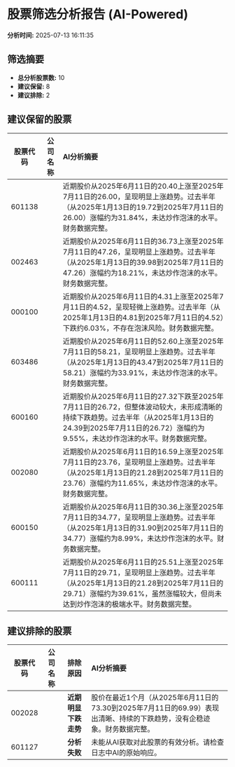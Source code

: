 # 股票筛选分析报告 (AI-Powered)

**分析时间:** 2025-07-13 16:11:35

## 筛选摘要

- **总分析股票数:** 10
- **建议保留:** 8
- **建议排除:** 2

## 建议保留的股票

| 股票代码 | 公司名称 | AI分析摘要 |
|:---:|:---:|:---|
| 601138 |  | 近期股价从2025年6月11日的20.40上涨至2025年7月11日的26.00，呈现明显上涨趋势。过去半年（从2025年1月13日的19.72到2025年7月11日的26.00）涨幅约为31.84%，未达炒作泡沫的水平。财务数据完整。 |
| 002463 |  | 近期股价从2025年6月11日的36.73上涨至2025年7月11日的47.26，呈现明显上涨趋势。过去半年（从2025年1月13日的39.98到2025年7月11日的47.26）涨幅约为18.21%，未达炒作泡沫的水平。财务数据完整。 |
| 000100 |  | 近期股价从2025年6月11日的4.31上涨至2025年7月11日的4.52，呈现轻微上涨趋势。过去半年（从2025年1月13日的4.81到2025年7月11日的4.52）下跌约6.03%，不存在泡沫风险。财务数据完整。 |
| 603486 |  | 近期股价从2025年6月11日的52.60上涨至2025年7月11日的58.21，呈现明显上涨趋势。过去半年（从2025年1月13日的43.47到2025年7月11日的58.21）涨幅约为33.91%，未达炒作泡沫的水平。财务数据完整。 |
| 600160 |  | 近期股价从2025年6月11日的27.32下跌至2025年7月11日的26.72，但整体波动较大，未形成清晰的持续下跌趋势。过去半年（从2025年1月13日的24.39到2025年7月11日的26.72）涨幅约为9.55%，未达炒作泡沫的水平。财务数据完整。 |
| 002080 |  | 近期股价从2025年6月11日的16.59上涨至2025年7月11日的23.76，呈现明显上涨趋势。过去半年（从2025年1月13日的21.28到2025年7月11日的23.76）涨幅约为11.65%，未达炒作泡沫的水平。财务数据完整。 |
| 600150 |  | 近期股价从2025年6月11日的30.36上涨至2025年7月11日的34.77，呈现明显上涨趋势。过去半年（从2025年1月13日的31.90到2025年7月11日的34.77）涨幅约为8.99%，未达炒作泡沫的水平。财务数据完整。 |
| 600111 |  | 近期股价从2025年6月11日的25.51上涨至2025年7月11日的29.71，呈现明显上涨趋势。过去半年（从2025年1月13日的21.28到2025年7月11日的29.71）涨幅约为39.61%，虽然涨幅较大，但尚未达到炒作泡沫的极端水平。财务数据完整。 |

## 建议排除的股票

| 股票代码 | 公司名称 | 排除原因 | AI分析摘要 |
|:---:|:---:|:---:|:---|
| 002028 |  | **近期明显下跌走势** | 股价在最近1个月（从2025年6月11日的73.30到2025年7月11日的69.99）表现出清晰、持续的下跌趋势，没有企稳迹象。财务数据完整。 |
| 601127 |  | **分析失败** | 未能从AI获取对此股票的有效分析。请检查日志中AI的原始响应。 |
